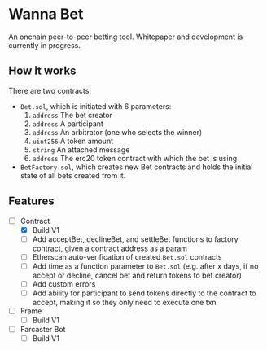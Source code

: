 # Wanna Bet

An onchain peer-to-peer betting tool. Whitepaper and development is currently in progress.

## How it works

There are two contracts: 
* `Bet.sol`, which is initiated with 6 parameters:
  1. `address` The bet creator
  2. `address` A participant
  3. `address` An arbitrator (one who selects the winner)
  4. `uint256` A token amount
  5. `string` An attached message
  6. `address` The erc20 token contract with which the bet is using
* `BetFactory.sol`, which creates new Bet contracts and holds the initial state of all bets created from it.

## Features

- [ ] Contract
  - [x] Build V1
  - [ ] Add acceptBet, declineBet, and settleBet functions to factory contract, given a contract address as a param
  - [ ] Etherscan auto-verification of created `Bet.sol` contracts
  - [ ] Add time as a function parameter to `Bet.sol` (e.g. after x days, if no accept or decline, cancel bet and return tokens to bet creator)
  - [ ] Add custom errors
  - [ ] Add ability for participant to send tokens directly to the contract to accept, making it so they only need to execute one txn
- [ ] Frame
  - [ ] Build V1
- [ ] Farcaster Bot
  - [ ] Build V1
